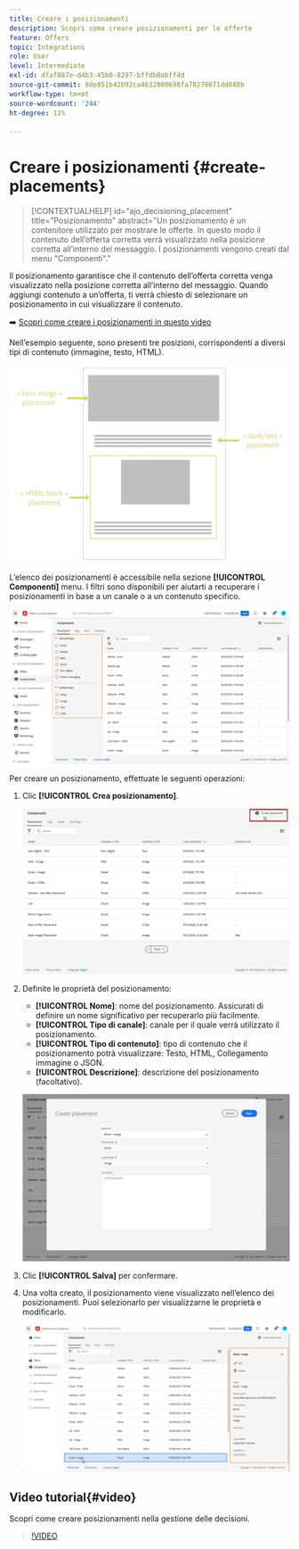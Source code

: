 ```yaml
---
title: Creare i posizionamenti
description: Scopri come creare posizionamenti per le offerte
feature: Offers
topic: Integrations
role: User
level: Intermediate
exl-id: dfaf887e-d4b3-45b0-8297-bffdb0abff4d
source-git-commit: 8de851b42b92ca4632000698fa78278671dd848b
workflow-type: tm+mt
source-wordcount: '244'
ht-degree: 11%

---
```


# Creare i posizionamenti {#create-placements}

>[!CONTEXTUALHELP]
>id="ajo_decisioning_placement"
>title="Posizionamento"
>abstract="Un posizionamento è un contenitore utilizzato per mostrare le offerte. In questo modo il contenuto dell’offerta corretta verrà visualizzato nella posizione corretta all’interno del messaggio. I posizionamenti vengono creati dal menu &quot;Componenti&quot;."

Il posizionamento garantisce che il contenuto dell’offerta corretta venga visualizzato nella posizione corretta all’interno del messaggio. Quando aggiungi contenuto a un’offerta, ti verrà chiesto di selezionare un posizionamento in cui visualizzare il contenuto.

➡️ [Scopri come creare i posizionamenti in questo video](#video)

Nell’esempio seguente, sono presenti tre posizioni, corrispondenti a diversi tipi di contenuto (immagine, testo, HTML).

![](../assets/offers_placement_schema.png)

L’elenco dei posizionamenti è accessibile nella sezione **[!UICONTROL Componenti]** menu. I filtri sono disponibili per aiutarti a recuperare i posizionamenti in base a un canale o a un contenuto specifico.

![](../assets/placements_filter.png)

Per creare un posizionamento, effettuate le seguenti operazioni:

1. Clic **[!UICONTROL Crea posizionamento]**.

   ![](../assets/offers_placement_creation.png)

1. Definite le proprietà del posizionamento:

   * **[!UICONTROL Nome]**: nome del posizionamento. Assicurati di definire un nome significativo per recuperarlo più facilmente.
   * **[!UICONTROL Tipo di canale]**: canale per il quale verrà utilizzato il posizionamento.
   * **[!UICONTROL Tipo di contenuto]**: tipo di contenuto che il posizionamento potrà visualizzare: Testo, HTML, Collegamento immagine o JSON.
   * **[!UICONTROL Descrizione]**: descrizione del posizionamento (facoltativo).

   ![](../assets/offers_placement_creation_properties.png)

1. Clic **[!UICONTROL Salva]** per confermare.

1. Una volta creato, il posizionamento viene visualizzato nell’elenco dei posizionamenti. Puoi selezionarlo per visualizzarne le proprietà e modificarlo.

   ![](../assets/placement_created.png)

## Video tutorial{#video}

Scopri come creare posizionamenti nella gestione delle decisioni.

>[!VIDEO](https://video.tv.adobe.com/v/329372?quality=12)

